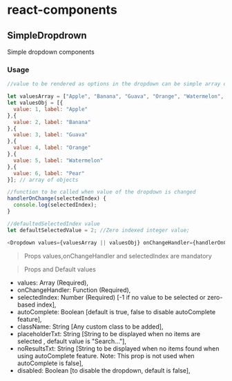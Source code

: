 # react-components
## SimpleDropdrown
Simple dropdown components
### Usage

```javascript
//value to be rendered as options in the dropdown can be simple array or array of objects

let valuesArray = ["Apple", "Banana", "Guava", "Orange", "Watermelon", "Pear"]; //simple array
let valuesObj = [{
  value: 1, label: "Apple"
},{
  value: 2, label: "Banana"
},{
  value: 3, label: "Guava"
},{
  value: 4, label: "Orange"
},{
  value: 5, label: "Watermelon"
},{
  value: 6, label: "Pear"
}]; // array of objects

//function to be called when value of the dropdown is changed
handlerOnChange(selectedIndex) {
  console.log(selectedIndex);
}

//defaultedSelectedIndex value
let defaultSelectedValue = 2; //Zero indexed integer value;

<Dropdown values={valuesArray || valuesObj} onChangeHandler={handlerOnChange} selectedIndex={defaultSelectedValue} />
```

> Props values,onChangeHandler and selectedIndex are mandatory

> Props and Default values

* values: Array (Required),
* onChangeHandler: Function (Required),
* selectedIndex: Number (Required) [-1 if no value to be selected or zero-based index],
* autoComplete: Boolean [default is true, false to disable autoComplete feature],
* className: String [Any custom class to be added],
* placeholderTxt: String [String to be displayed when no items are selected , default value is "Search..."],
* noResultsTxt: String [String to be displayed when no items found when using autoComplete feature. Note: This prop is not used when autoComplete is false],
* disabled: Boolean [to disable the dropdown, default is false],
